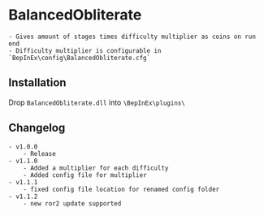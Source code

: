 # BalancedObliterate
	- Gives amount of stages times difficulty multiplier as coins on run end
	- Difficulty multiplier is configurable in `BepInEx\config\BalancedObliterate.cfg`

## Installation
Drop `BalancedObliterate.dll` into `\BepInEx\plugins\`

## Changelog
	- v1.0.0
		- Release
	- v1.1.0
		- Added a multiplier for each difficulty
		- Added config file for multiplier
	- v1.1.1
		- fixed config file location for renamed config folder
	- v1.1.2
		- new ror2 update supported